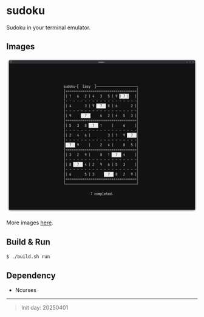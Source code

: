 # sudoku

Sudoku in your terminal emulator.

## Images

![Puzzle screen](./images/puzzle-screen.png "Puzzle screen")

More images [here](./images).

## Build & Run

```console
$ ./build.sh run
```

## Dependency

- Ncurses

---
> Init day: 20250401
